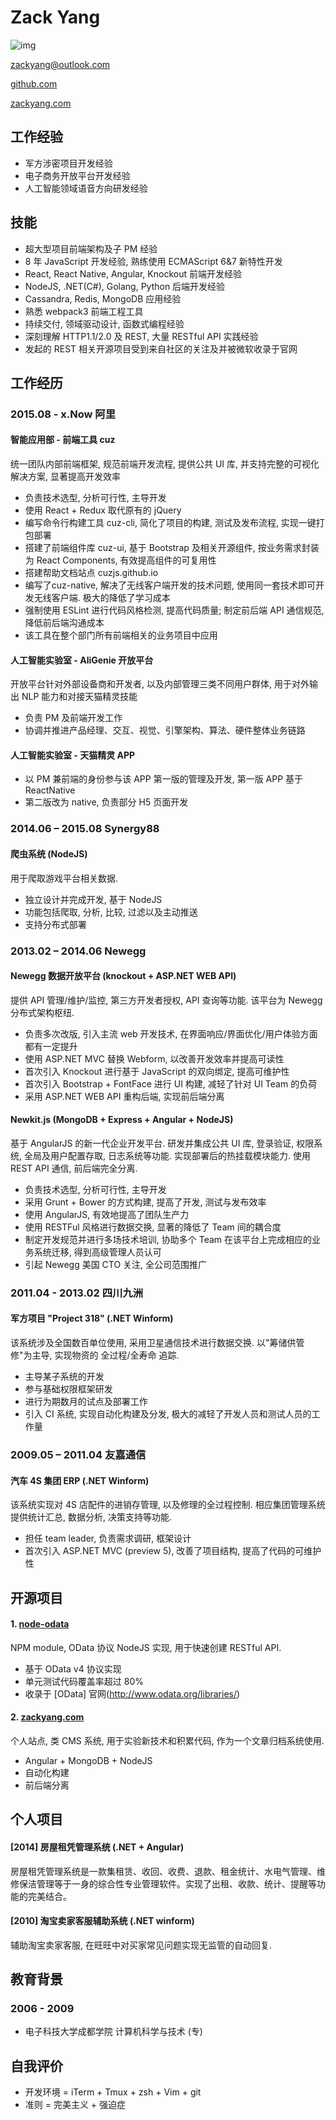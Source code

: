 # Zack Yang

![img](index.jpg)

[zackyang@outlook.com](mailto:zackyang@outlook.com)

[github.com](https://github.com/TossShinHwa)

[zackyang.com](http://zackyang.com)


## 工作经验
- 军方涉密项目开发经验
- 电子商务开放平台开发经验
- 人工智能领域语音方向研发经验


## 技能

- 超大型项目前端架构及子 PM 经验
- 8 年 JavaScript 开发经验, 熟练使用 ECMAScript 6&7 新特性开发
- React, React Native, Angular, Knockout 前端开发经验
- NodeJS, .NET(C#), Golang, Python 后端开发经验
- Cassandra, Redis, MongoDB 应用经验
- 熟悉 webpack3 前端工程工具
- 持续交付, 领域驱动设计, 函数式编程经验
- 深刻理解 HTTP1.1/2.0 及 REST, 大量 RESTful API 实践经验
- 发起的 REST 相关开源项目受到来自社区的关注及并被微软收录于官网

## 工作经历

### 2015.08 - x.Now 阿里


#### 智能应用部 - 前端工具 cuz

统一团队内部前端框架, 规范前端开发流程, 提供公共 UI 库, 并支持完整的可视化解决方案, 显著提高开发效率

- 负责技术选型, 分析可行性, 主导开发
- 使用 React + Redux 取代原有的 jQuery
- 编写命令行构建工具 cuz-cli, 简化了项目的构建, 测试及发布流程, 实现一键打包部署
- 搭建了前端组件库 cuz-ui, 基于 Bootstrap 及相关开源组件, 按业务需求封装为 React Components, 有效提高组件的可复用性
- 搭建帮助文档站点 cuzjs.github.io
- 编写了cuz-native, 解决了无线客户端开发的技术问题, 使用同一套技术即可开发无线客户端. 极大的降低了学习成本
- 强制使用 ESLint 进行代码风格检测, 提高代码质量; 制定前后端 API 通信规范, 降低前后端沟通成本
- 该工具在整个部门所有前端相关的业务项目中应用

#### 人工智能实验室 - AliGenie 开放平台

开放平台针对外部设备商和开发者, 以及内部管理三类不同用户群体, 用于对外输出 NLP 能力和对接天猫精灵技能

- 负责 PM 及前端开发工作
- 协调并推进产品经理、交互、视觉、引擎架构、算法、硬件整体业务链路

#### 人工智能实验室 - 天猫精灵 APP

- 以 PM 兼前端的身份参与该 APP 第一版的管理及开发, 第一版 APP 基于 ReactNative
- 第二版改为 native, 负责部分 H5 页面开发

### 2014.06 – 2015.08 Synergy88

#### 爬虫系统 (NodeJS)

用于爬取游戏平台相关数据.

- 独立设计并完成开发, 基于 NodeJS
- 功能包括爬取, 分析, 比较, 过滤以及主动推送
- 支持分布式部署


### 2013.02 – 2014.06 Newegg

#### Newegg 数据开放平台 (knockout + ASP.NET WEB API)

提供 API 管理/维护/监控, 第三方开发者授权, API 查询等功能. 该平台为 Newegg 分布式架构枢纽.

- 负责多次改版, 引入主流 web 开发技术, 在界面响应/界面优化/用户体验方面都有一定提升
- 使用 ASP.NET MVC 替换 Webform, 以改善开发效率并提高可读性
- 首次引入 Knockout 进行基于 JavaScript 的双向绑定, 提高可维护性
- 首次引入 Bootstrap + FontFace 进行 UI 构建, 减轻了针对 UI Team 的负荷
- 采用 ASP.NET WEB API 重构后端, 实现前后端分离

#### Newkit.js (MongoDB + Express + Angular + NodeJS)

基于 AngularJS 的新一代企业开发平台. 研发并集成公共 UI 库, 登录验证, 权限系统, 全局及用户配置存取, 日志系统等功能. 实现部署后的热挂载模块能力. 使用 REST API 通信, 前后端完全分离.

- 负责技术选型, 分析可行性, 主导开发
- 采用 Grunt + Bower 的方式构建, 提高了开发, 测试与发布效率
- 使用 AngularJS, 有效地提高了团队生产力
- 使用 RESTFul 风格进行数据交换, 显著的降低了 Team 间的耦合度
- 制定开发规范并进行多场技术培训, 协助多个 Team 在该平台上完成相应的业务系统迁移, 得到高级管理人员认可
- 引起 Newegg 美国 CTO 关注, 全公司范围推广

### 2011.04 - 2013.02 四川九洲
#### 军方项目 "Project 318" (.NET Winform)
该系统涉及全国数百单位使用, 采用卫星通信技术进行数据交换. 以"筹储供管修"为主导, 实现物资的 全过程/全寿命 追踪.

- 主导某子系统的开发
- 参与基础权限框架研发
- 进行为期数月的试点及部署工作
- 引入 CI 系统, 实现自动化构建及分发, 极大的减轻了开发人员和测试人员的工作量

### 2009.05 – 2011.04 友嘉通信
#### 汽车 4S 集团 ERP (.NET Winform)

该系统实现对 4S 店配件的进销存管理, 以及修理的全过程控制. 相应集团管理系统提供统计汇总, 数据分析, 决策支持等功能.
- 担任 team leader, 负责需求调研, 框架设计
- 首次引入 ASP.NET MVC (preview 5), 改善了项目结构, 提高了代码的可维护性


## 开源项目
#### 1. [node-odata](https://www.npmjs.org/package/node-odata)

NPM module, OData 协议 NodeJS 实现, 用于快速创建 RESTful API.

- 基于 OData v4 协议实现
- 单元测试代码覆盖率超过 80%
- 收录于 [OData] 官网(http://www.odata.org/libraries/)

#### 2. [zackyang.com](http://zackyang.com)

个人站点, 类 CMS 系统, 用于实验新技术和积累代码, 作为一个文章归档系统使用.

- Angular + MongoDB + NodeJS
- 自动化构建
- 前后端分离


## 个人项目

#### [2014] 房屋租凭管理系统 (.NET + Angular)

房屋租凭管理系统是一款集租赁、收回、收费、退款、租金统计、水电气管理、维修保洁管理等于一身的综合性专业管理软件。实现了出租、收款、统计、提醒等功能的完美结合。

#### [2010] 淘宝卖家客服辅助系统 (.NET winform)

辅助淘宝卖家客服, 在旺旺中对买家常见问题实现无监管的自动回复.



## 教育背景

### 2006 - 2009
- 电子科技大学成都学院 计算机科学与技术 (专)


## 自我评价
- 开发环境 = iTerm + Tmux + zsh + Vim + git
- 准则 = 完美主义 + 强迫症

